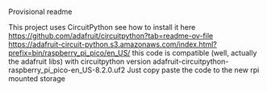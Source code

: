 Provisional readme

This project uses CircuitPython see how to install it here
https://github.com/adafruit/circuitpython?tab=readme-ov-file
https://adafruit-circuit-python.s3.amazonaws.com/index.html?prefix=bin/raspberry_pi_pico/en_US/
this code is compatible (well, actually the adafruit libs) with circuitpython version adafruit-circuitpython-raspberry_pi_pico-en_US-8.2.0.uf2
Just copy paste the code to the new rpi mounted storage